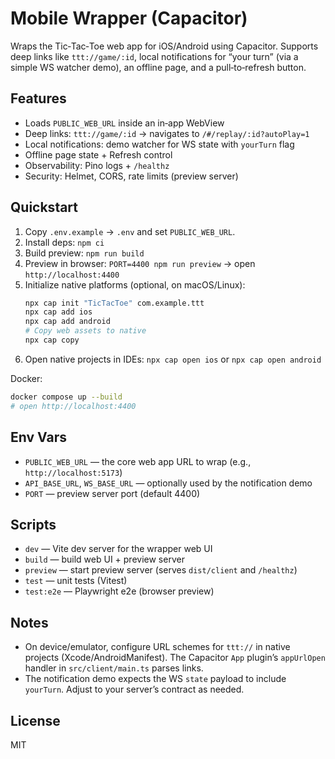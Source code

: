 # Mobile Wrapper (Capacitor)

Wraps the Tic‑Tac‑Toe web app for iOS/Android using Capacitor. Supports deep links like `ttt://game/:id`, local notifications for “your turn” (via a simple WS watcher demo), an offline page, and a pull‑to‑refresh button.

## Features

- Loads `PUBLIC_WEB_URL` inside an in‑app WebView
- Deep links: `ttt://game/:id` → navigates to `/#/replay/:id?autoPlay=1`
- Local notifications: demo watcher for WS state with `yourTurn` flag
- Offline page state + Refresh control
- Observability: Pino logs + `/healthz`
- Security: Helmet, CORS, rate limits (preview server)

## Quickstart

1. Copy `.env.example` → `.env` and set `PUBLIC_WEB_URL`.
2. Install deps: `npm ci`
3. Build preview: `npm run build`
4. Preview in browser: `PORT=4400 npm run preview` → open `http://localhost:4400`
5. Initialize native platforms (optional, on macOS/Linux):
   ```bash
   npx cap init "TicTacToe" com.example.ttt
   npx cap add ios
   npx cap add android
   # Copy web assets to native
   npx cap copy
   ```
6. Open native projects in IDEs: `npx cap open ios` or `npx cap open android`

Docker:

```bash
docker compose up --build
# open http://localhost:4400
```

## Env Vars

- `PUBLIC_WEB_URL` — the core web app URL to wrap (e.g., `http://localhost:5173`)
- `API_BASE_URL`, `WS_BASE_URL` — optionally used by the notification demo
- `PORT` — preview server port (default 4400)

## Scripts

- `dev` — Vite dev server for the wrapper web UI
- `build` — build web UI + preview server
- `preview` — start preview server (serves `dist/client` and `/healthz`)
- `test` — unit tests (Vitest)
- `test:e2e` — Playwright e2e (browser preview)

## Notes

- On device/emulator, configure URL schemes for `ttt://` in native projects (Xcode/AndroidManifest). The Capacitor `App` plugin’s `appUrlOpen` handler in `src/client/main.ts` parses links.
- The notification demo expects the WS `state` payload to include `yourTurn`. Adjust to your server’s contract as needed.

## License

MIT


